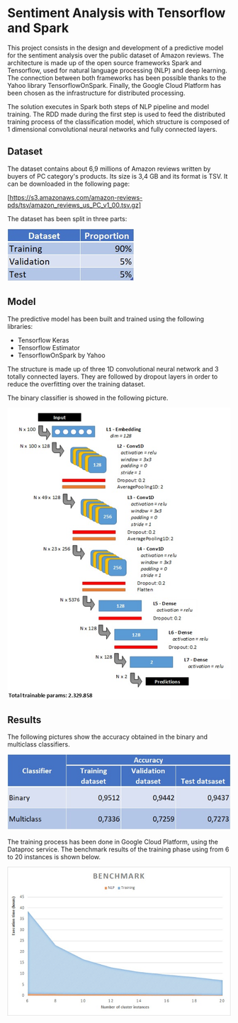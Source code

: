 # Sentiment Analysis with Tensorflow and Spark
This project consists in the design and development of a predictive model for the sentiment analysis over the public dataset of Amazon reviews. The architecture is made up of the open source frameworks Spark and Tensorflow, used for natural language processing (NLP) and deep learning. The connection between both frameworks has been possible thanks to the Yahoo library TensorflowOnSpark. Finally, the Google Cloud Platform has been chosen as the infrastructure for distributed processing.

The solution executes in Spark both steps of NLP pipeline and model training. The RDD made during the first step is used to feed the distributed training process of the classification model, which structure is composed of 1 dimensional convolutional neural networks and fully connected layers.

## Dataset
The dataset contains about 6,9 millions of Amazon reviews written by buyers of PC category's products. Its size is 3,4 GB and its format is TSV. It can be downloaded in the following page:

[https://s3.amazonaws.com/amazon-reviews-pds/tsv/amazon_reviews_us_PC_v1_00.tsv.gz]

The dataset has been split in three parts:

![alt text](https://github.com/raccurso/Sentiment_Analysis_Tensorflow_Spark/blob/master/images/dataset.jpg)

## Model
The predictive model has been built and trained using the following libraries:
* Tensorflow Keras
* Tensorflow Estimator
* TensorflowOnSpark by Yahoo

The structure is made up of three 1D convolutional neural network and 3 totally connected layers. They are followed by dropout layers in order to reduce the overfitting over the training dataset.

The binary classifier is showed in the following picture.

![alt text](https://github.com/raccurso/Sentiment_Analysis_Tensorflow_Spark/blob/master/images/Binary_model.jpg)

## Results
The following pictures show the accuracy obtained in the binary and multiclass classifiers.

![alt text](https://github.com/raccurso/Sentiment_Analysis_Tensorflow_Spark/blob/master/images/Accuracy.jpg)

The training process has been done in Google Cloud Platform, using the Dataproc service. The benchmark results of the training phase using from 6 to 20 instances is shown below.

![alt text](https://github.com/raccurso/Sentiment_Analysis_Tensorflow_Spark/blob/master/images/Benchmark.jpg)
